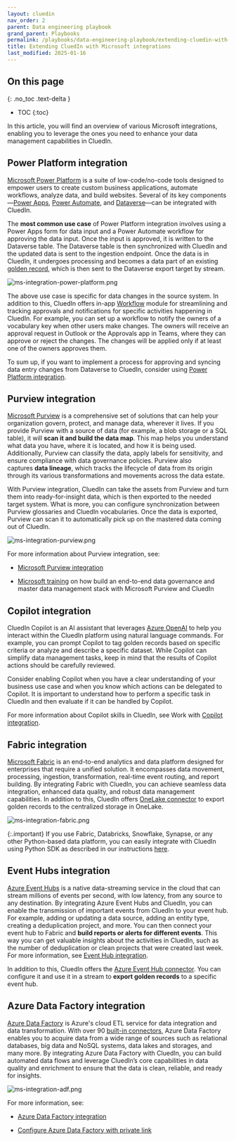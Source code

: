 ```yaml
---
layout: cluedin
nav_order: 2
parent: Data engineering playbook
grand_parent: Playbooks
permalink: /playbooks/data-engineering-playbook/extending-cluedin-with-microsoft-integrations
title: Extending CluedIn with Microsoft integrations
last_modified: 2025-01-16
---
```

## On this page
{: .no_toc .text-delta }
- TOC
{:toc}

In this article, you will find an overview of various Microsoft integrations, enabling you to leverage the ones you need to enhance your data management capabilities in CluedIn.

## Power Platform integration

[Microsoft Power Platform](https://learn.microsoft.com/en-us/power-platform/) is a suite of low-code/no-code tools designed to empower users to create custom business applications, automate workflows, analyze data, and build websites. Several of its key components—[Power Apps](https://learn.microsoft.com/en-us/power-apps/), [Power Automate](https://learn.microsoft.com/en-us/power-automate/), and [Dataverse](https://learn.microsoft.com/en-us/power-apps/maker/data-platform/)—can be integrated with CluedIn.

The **most common use case** of Power Platform integration involves using a Power Apps form for data input and a Power Automate workflow for approving the data input. Once the input is approved, it is written to the Dataverse table. The Dataverse table is then synchronized with CluedIn and the updated data is sent to the ingestion endpoint. Once the data is in CluedIn, it undergoes processing and becomes a data part of an existing [golden record](/key-terms-and-features/golden-records), which is then sent to the Dataverse export target by stream.

![ms-integration-power-platform.png](../../assets/images/playbooks/ms-integration-power-platform.png)

The above use case is specific for data changes in the source system. In addition to this, CluedIn offers in-app [Workflow](/workflow) module for streamlining and tracking approvals and notifications for specific activities happening in CluedIn. For example, you can set up a workflow to notify the owners of a vocabulary key when other users make changes. The owners will receive an approval request in Outlook or the Approvals app in Teams, where they can approve or reject the changes. The changes will be applied only if at least one of the owners approves them.

To sum up, if you want to implement a process for approving and syncing data entry changes from Dataverse to CluedIn, consider using [Power Platform integration](/microsoft-integration/powerapps).

## Purview integration

[Microsoft Purview](https://learn.microsoft.com/en-us/purview/) is a comprehensive set of solutions that can help your organization govern, protect, and manage data, wherever it lives. If you provide Purview with a source of data (for example, a blob storage or a SQL table), it will **scan it and build the data map**. This map helps you understand what data you have, where it is located, and how it is being used. Additionally, Purview can classify the data, apply labels for sensitivity, and ensure compliance with data governance policies. Purview also captures **data lineage**, which tracks the lifecycle of data from its origin through its various transformations and movements across the data estate.

With Purview integration, CluedIn can take the assets from Purview and turn them into ready-for-insight data, which is then exported to the needed target system. What is more, you can configure synchronization between Purview glossaries and CluedIn vocabularies. Once the data is exported, Purview can scan it to automatically pick up on the mastered data coming out of CluedIn.

![ms-integration-purview.png](../../assets/images/playbooks/ms-integration-purview.png)

For more information about Purview integration, see:

- [Microsoft Purview integration](/microsoft-integration/purview)

- [Microsoft training](https://learn.microsoft.com/en-us/training/modules/building-end-to-end-data-governance-master-data-stack-with-microsoft-purview-cluedin/) on how build an end-to-end data governance and master data management stack with Microsoft Purview and CluedIn

## Copilot integration

CluedIn Copilot is an AI assistant that leverages [Azure OpenAI](https://learn.microsoft.com/en-us/azure/ai-services/openai/) to help you interact within the CluedIn platform using natural language commands. For example, you can prompt Copilot to tag golden records based on specific criteria or analyze and describe a specific dataset. While Copilot can simplify data management tasks, keep in mind that the results of Copilot actions should be carefully reviewed.

Consider enabling Copilot when you have a clear understanding of your business use case and when you know which actions can be delegated to Copilot. It is important to understand how to perform a specific task in CluedIn and then evaluate if it can be handled by Copilot.

For more information about Copilot skills in CluedIn, see Work with [Copilot integration](/microsoft-integration/copilot-integration).

## Fabric integration

[Microsoft Fabric](https://learn.microsoft.com/en-us/fabric/) is an end-to-end analytics and data platform designed for enterprises that require a unified solution. It encompasses data movement, processing, ingestion, transformation, real-time event routing, and report building. By integrating Fabric with CluedIn, you can achieve seamless data integration, enhanced data quality, and robust data management capabilities. In addition to this, CluedIn offers [OneLake connector](/consume/export-targets/onelake-connector) to export golden records to the centralized storage in OneLake.

![ms-integration-fabric.png](../../assets/images/playbooks/ms-integration-fabric.png)
 
{:.important}
If you use Fabric, Databricks, Snowflake, Synapse, or any other Python-based data platform, you can easily integrate with CluedIn using Python SDK as described in our instructions [here](/microsoft-integration/fabric).

## Event Hubs integration

[Azure Event Hubs](https://learn.microsoft.com/en-us/azure/event-hubs/) is a native data-streaming service in the cloud that can stream millions of events per second, with low latency, from any source to any destination. By integrating Azure Event Hubs and CluedIn, you can enable the transmission of important events from CluedIn to your event hub. For example, adding or updating a data source, adding an entity type, creating a deduplication project, and more. You can then connect your event hub to Fabric and **build reports or alerts for different events**. This way you can get valuable insights about the activities in CluedIn, such as the number of deduplication or clean projects that were created last week. For more information, see [Event Hub integration](/microsoft-integration/event-hub-integration).

In addition to this, CluedIn offers the [Azure Event Hub connector](/consume/export-targets/azure-event-hub-connector). You can configure it and use it in a stream to **export golden records** to a specific event hub.

## Azure Data Factory integration

[Azure Data Factory](https://learn.microsoft.com/en-us/azure/data-factory/) is Azure's cloud ETL service for data integration and data transformation. With over 90 [built-in connectors](https://learn.microsoft.com/en-us/azure/data-factory/connector-overview), Azure Data Factory enables you to acquire data from a wide range of sources such as relational databases, big data and NoSQL systems, data lakes and storages, and many more. By integrating Azure Data Factory with CluedIn, you can build automated data flows and leverage CluedIn’s core capabilities in data quality and enrichment to ensure that the data is clean, reliable, and ready for insights.

![ms-integration-adf.png](../../assets/images/playbooks/ms-integration-adf.png)

For more information, see:

- [Azure Data Factory integration](/microsoft-integration/adf-integration)

- [Configure Azure Data Factory with private link](/microsoft-integration/adf-integration/private-link)